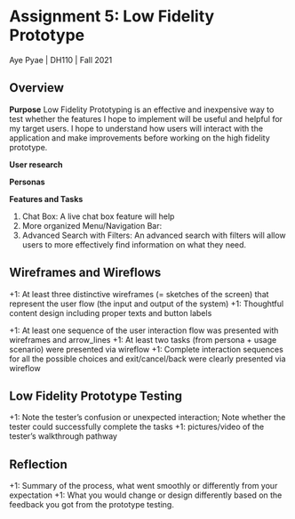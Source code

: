 # Assignment 5: Low Fidelity Prototype
Aye Pyae | DH110 | Fall 2021

## Overview

**Purpose**
Low Fidelity Prototyping is an effective and inexpensive way to test whether the features I hope to implement will be useful and helpful for my target users. I hope to understand how users will interact with the application and make improvements before working on the high fidelity prototype.

**User research**

**Personas**

**Features and Tasks**
1. Chat Box: A live chat box feature will help 
2. More organized Menu/Navigation Bar: 
3. Advanced Search with Filters: An advanced search with filters will allow users to more effectively find information on  what they need.


## Wireframes and Wireflows
+1:  At least three distinctive wireframes (= sketches of the screen) that represent the user flow (the input and output of the system) 
+1: Thoughtful content design including proper texts and button labels

+1: At least one sequence of the user interaction flow was presented with wireframes and arrow_lines 
+1: At least two tasks (from persona + usage scenario) were presented via wireflow
+1: Complete interaction sequences for all the possible choices and exit/cancel/back were clearly presented via wireflow

## Low Fidelity Prototype Testing
+1: Note the tester’s confusion or unexpected interaction; Note whether the tester could successfully complete the tasks 
+1: pictures/video of the tester’s walkthrough pathway


## Reflection
+1: Summary of the process, what went smoothly or differently from your expectation
+1: What you would change or design differently based on the feedback you got from the prototype testing. 
